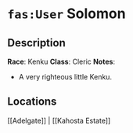 # `fas:User` Solomon

## Description
**Race**: Kenku
**Class**: Cleric
**Notes**: 
- A very righteous little Kenku.
## Locations
[[Adelgate]] | [[Kahosta Estate]]
